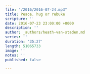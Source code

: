 ```yaml
---
file: "/2016/2016-07-24.mp3"
title: Peace, hug or rebuke
scripture: ''
date: 2016-07-23 23:00:00 +0000
description: ''
author: _authors/heath-van-staden.md
series: ''
duration: '35:27'
length: 51065733
image: ''
notes: ''
published: false

---
```

